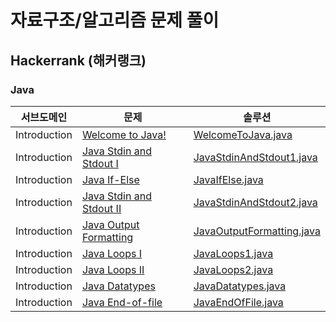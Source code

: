 # 자료구조/알고리즘 문제 풀이
## Hackerrank (해커랭크)
### Java

|서브도메인     |문제                                                       		 		              |솔루션                                                                                                                               				 		                               |
|------------|----------------------------------------------------------------------------------------|----------------------------------------------------------------------------------------------------------------------------------------------------------------------------------------|
|Introduction|[Welcome to Java!](https://www.hackerrank.com/challenges/welcome-to-java)               |[WelcomeToJava.java](https://github.com/siwoon-son/data-structures-and-algorithms/blob/master/src/main/java/hackerrank/java/easy/WelcomeToJava/WelcomeToJava.java)                      |
|Introduction|[Java Stdin and Stdout I](https://www.hackerrank.com/challenges/java-stdin-and-stdout-1)|[JavaStdinAndStdout1.java](https://github.com/siwoon-son/data-structures-and-algorithms/blob/master/src/main/java/hackerrank/java/easy/JavaStdinAndStdout1/JavaStdinAndStdout1.java)    |
|Introduction|[Java If-Else](https://www.hackerrank.com/challenges/java-if-else)                      |[JavaIfElse.java](https://github.com/siwoon-son/data-structures-and-algorithms/blob/master/src/main/java/hackerrank/java/easy/JavaIfElse/JavaIfElse.java)                               |
|Introduction|[Java Stdin and Stdout II](https://www.hackerrank.com/challenges/java-stdin-stdout)     |[JavaStdinAndStdout2.java](https://github.com/siwoon-son/data-structures-and-algorithms/blob/master/src/main/java/hackerrank/java/easy/JavaStdinAndStdout2/JavaStdinAndStdout2.java)    |
|Introduction|[Java Output Formatting](https://www.hackerrank.com/challenges/java-output-formatting)  |[JavaOutputFormatting.java](https://github.com/siwoon-son/data-structures-and-algorithms/blob/master/src/main/java/hackerrank/java/easy/JavaOutputFormatting/JavaOutputFormatting.java) |
|Introduction|[Java Loops I](https://www.hackerrank.com/challenges/java-loops-i)                      |[JavaLoops1.java](https://github.com/siwoon-son/data-structures-and-algorithms/blob/master/src/main/java/hackerrank/java/easy/JavaLoops1/JavaLoops1.java)                               |
|Introduction|[Java Loops II](https://www.hackerrank.com/challenges/java-loops)                       |[JavaLoops2.java](https://github.com/siwoon-son/data-structures-and-algorithms/blob/master/src/main/java/hackerrank/java/easy/JavaLoops2/JavaLoops2.java)                               |
|Introduction|[Java Datatypes](https://www.hackerrank.com/challenges/java-datatypes)                  |[JavaDatatypes.java](https://github.com/siwoon-son/data-structures-and-algorithms/blob/master/src/main/java/hackerrank/java/easy/JavaDatatypes/JavaDatatypes.java)                      |
|Introduction|[Java End-of-file](https://www.hackerrank.com/challenges/java-end-of-file)              |[JavaEndOfFile.java](https://github.com/siwoon-son/data-structures-and-algorithms/blob/master/src/main/java/hackerrank/java/easy/JavaEndOfFile/JavaEndOfFile.java)                      |